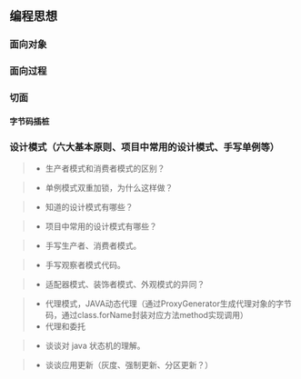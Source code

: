 
## 编程思想

### 面向对象


### 面向过程


### 切面

#### 字节码插桩

### 设计模式（六大基本原则、项目中常用的设计模式、手写单例等）

> + 生产者模式和消费者模式的区别？

> + 单例模式双重加锁，为什么这样做？

> + 知道的设计模式有哪些？

> + 项目中常用的设计模式有哪些？

> + 手写生产者、消费者模式。

> + 手写观察者模式代码。

> + 适配器模式、装饰者模式、外观模式的异同？

> + 代理模式，JAVA动态代理（通过ProxyGenerator生成代理对象的字节码，通过class.forName封装对应方法method实现调用）
> + 代理和委托

> + 谈谈对 java 状态机的理解。

> + 谈谈应用更新（灰度、强制更新、分区更新？）

